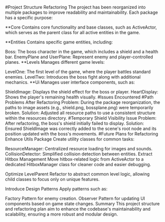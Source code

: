 #Project Structure Refactoring
The project has been reorganized into multiple packages to improve readability and maintainability. Each package has a specific purpose:

**Core
Contains core functionality and base classes, such as ActiveActor, which serves as the parent class for all active entities in the game.

**Entities
Contains specific game entities, including:

Boss: The boss character in the game, which includes a shield and a health bar.
EnemyPlane and UserPlane: Represent enemy and player-controlled planes.
**Levels
Manages different game levels:

LevelOne: The first level of the game, where the player battles standard enemies.
LevelTwo: Introduces the boss fight along with additional mechanics.
**Ui
Manages user interface components, such as:

ShieldImage: Displays the shield effect for the boss or player.
HeartDisplay: Shows the player's remaining health visually.
#Issues Encountered
#Path Problems After Refactoring
Problem: During the package reorganization, the paths to image assets (e.g., shield.png, bossplane.png) were temporarily broken.
Solution: Adjusted all resource paths to use a consistent structure within the resources directory.
#Temporary Shield Visibility Issue
Problem: After refactoring, the boss's shield initially failed to display.
Solution: Ensured ShieldImage was correctly added to the scene's root node and its position updated with the boss's movements.
#Future Plans for Refactoring
Enhance Utils Package
Create utility classes for common tasks:

ResourceManager: Centralized resource loading for images and sounds.
CollisionDetector: Simplified collision detection between entities.
Extract Hitbox Management
Move hitbox-related logic from ActiveActor to a dedicated HitboxManager class for cleaner code and easier debugging.

Optimize LevelParent
Refactor to abstract common level logic, allowing child classes to focus only on unique features.

Introduce Design Patterns
Apply patterns such as:

Factory Pattern for enemy creation.
Observer Pattern for updating UI components based on game state changes.
Summary
This project structure and refactoring plan aim to enhance the codebase's maintainability and scalability, ensuring a more robust and modular design.
